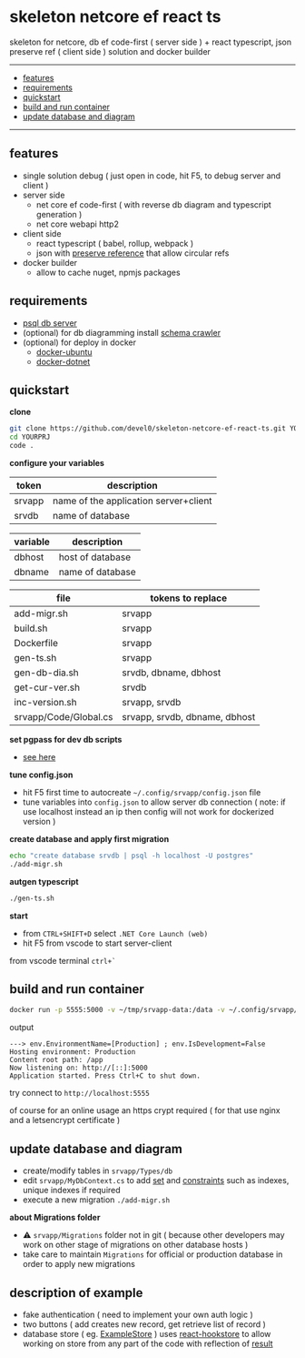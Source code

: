 # skeleton netcore ef react ts

skeleton for netcore, db ef code-first ( server side ) + react typescript, json preserve ref ( client side ) solution and docker builder

---

- [features](#features)
- [requirements](#requirements)
- [quickstart](#quickstart)
- [build and run container](#build-and-run-container)
- [update database and diagram](#update-database-and-diagram)

---

## features

- single solution debug ( just open in code, hit F5, to debug server and client )
- server side
    - net core ef code-first ( with reverse db diagram and typescript generation )
    - net core webapi http2
- client side
    - react typescript ( babel, rollup, webpack )
    - json with [preserve reference](https://github.com/devel0/json-serialize-refs#readme) that allow circular refs
- docker builder
    - allow to cache nuget, npmjs packages

## requirements

- [psql db server](https://github.com/devel0/knowledge/blob/4275a7062f0126631d961afbd0c9d5b5154002d7/doc/create-pgsql-container.md)
- (optional) for db diagramming install [schema crawler](https://github.com/devel0/knowledge/blob/4275a7062f0126631d961afbd0c9d5b5154002d7/doc/psql-schema-crawler.md#L3-L9)
- (optional) for deploy in docker
    - [docker-ubuntu](https://github.com/devel0/docker-ubuntu/blob/c22ed8a57767a23c6af0ea814f693035e67a8351/README.md#L7-L12)
    - [docker-dotnet](https://github.com/devel0/docker-dotnet/blob/a7e3f3312e5f8aa66c7c401d89daf3c7b0a1dae4/README.md#L12-L17)

## quickstart

**clone**

```sh
git clone https://github.com/devel0/skeleton-netcore-ef-react-ts.git YOURPRJ
cd YOURPRJ
code .
```

**configure your variables**

| token | description |
|---|---|
| srvapp | name of the application server+client |
| srvdb | name of database |

| variable | description |
|---|---|
| dbhost | host of database |
| dbname | name of database |

| file | tokens to replace |
|---|---|
| add-migr.sh | srvapp |
| build.sh | srvapp |
| Dockerfile | srvapp |
| gen-ts.sh | srvapp |
| gen-db-dia.sh | srvdb, dbname, dbhost |
| get-cur-ver.sh | srvdb |
| inc-version.sh | srvapp, srvdb |
| srvapp/Code/Global.cs | srvapp, srvdb, dbname, dbhost |

**set pgpass for dev db scripts**

- [see here](https://github.com/devel0/knowledge/blob/4275a7062f0126631d961afbd0c9d5b5154002d7/doc/psql-password-in-file.md)

**tune config.json**

- hit F5 first time to autocreate `~/.config/srvapp/config.json` file
- tune variables into `config.json` to allow server db connection ( note: if use localhost instead an ip then config will not work for dockerized version )

**create database and apply first migration**

```sh
echo "create database srvdb | psql -h localhost -U postgres"
./add-migr.sh
```

**autgen typescript**

```sh
./gen-ts.sh
```

**start**

- from `CTRL+SHIFT+D` select `.NET Core Launch (web)`
- hit F5 from vscode to start server-client

from vscode terminal ``ctrl+` ``

## build and run container

```sh
docker run -p 5555:5000 -v ~/tmp/srvapp-data:/data -v ~/.config/srvapp/config.json:/data/config.json myapps/srvapp
```

output

```
---> env.EnvironmentName=[Production] ; env.IsDevelopment=False
Hosting environment: Production
Content root path: /app
Now listening on: http://[::]:5000
Application started. Press Ctrl+C to shut down.
```

try connect to `http://localhost:5555`

of course for an online usage an https crypt required ( for that use nginx and a letsencrypt certificate )

## update database and diagram

- create/modify tables in `srvapp/Types/db`
- edit `srvapp/MyDbContext.cs` to add [set](https://github.com/devel0/skeleton-netcore-ef-react-ts/blob/90c6e00a56434fba57119c708f7803b3ef3dffc5/srvapp/MyDbContext.cs#L112-L114) and [constraints](https://github.com/devel0/skeleton-netcore-ef-react-ts/blob/90c6e00a56434fba57119c708f7803b3ef3dffc5/srvapp/MyDbContext.cs#L89-L98) such as indexes, unique indexes if required
- execute a new migration `./add-migr.sh`

**about Migrations folder**

- :warning: `srvapp/Migrations` folder not in git ( because other developers may work on other stage of migrations on other database hosts )
- take care to maintain `Migrations` for official or production database in order to apply new migrations

## description of example

- fake authentication ( need to implement your own auth logic )
- two buttons ( add creates new record, get retrieve list of record )
- database store ( eg. [ExampleStore](srvapp/ClientApp/src/components/store/ExampleStore.tsx) ) uses [react-hookstore](https://github.com/jhonnymichel/react-hookstore#readme) to allow working on store from any part of the code with reflection of [result](https://github.com/devel0/skeleton-netcore-ef-react-ts/blob/90c6e00a56434fba57119c708f7803b3ef3dffc5/srvapp/ClientApp/src/components/Home.tsx#L35)